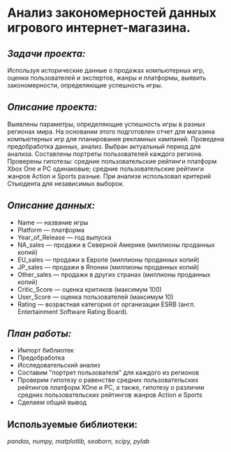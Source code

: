 # Анализ закономерностей данных игрового интернет-магазина.

## ***Задачи проекта:*** 

Используя исторические данные о продажах компьютерных игр, оценки пользователей и экспертов, жанры и платформы, выявить закономерности, определяющие успешность игры.

## ***Описание проекта:***

Выявлены параметры, определяющие успешность игры в разных регионах мира. На
основании этого подготовлен отчет для магазина компьютерных игр для планирования
рекламных кампаний. Проведена предобработка данных, анализ. Выбран актуальный
период для анализа. Составлены портреты пользователей каждого региона. Проверены
гипотезы: средние пользовательские рейтинги платформ Xbox One и PC одинаковые;
средние пользовательские рейтинги жанров Action и Sports разные. При анализе использовал критерий Стьюдента для независимых выборок.

## ***Описание данных:***

- Name — название игры
- Platform — платформа
- Year_of_Release — год выпуска
- NA_sales — продажи в Северной Америке (миллионы проданных копий)
- EU_sales — продажи в Европе (миллионы проданных копий)
- JP_sales — продажи в Японии (миллионы проданных копий)
- Other_sales — продажи в других странах (миллионы проданных копий)
- Critic_Score — оценка критиков (максимум 100)
- User_Score — оценка пользователей (максимум 10)
- Rating — возрастная категория от организации ESRB (англ. Entertainment Software Rating Board). 

## ***План работы:***

- Импорт библиотек
- Предобработка
- Исследовательский анализ
- Составим "портрет пользователя" для каждого из регионов
- Проверим гипотезу о равенстве средних пользовательских рейтингов платформ XOne и PC, а также, гипотезу о различии средних пользовательских рейтингов жанров Action и Sports
- Сделаем общий вывод

## **Используемые библиотеки:**
*pandas, numpy, matplotlib, seaborn, scipy, pylab*